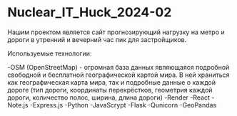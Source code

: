 # Nuclear_IT_Huck_2024-02
Нашим проектом является сайт прогнозирующий нагрузку на метро и дороги в утренний и вечерний час пик для застройщиков.

Используемые технологии:

-OSM (OpenStreetMap) - огромная база данных являющаяся подробной свободной и бесплатной географической картой мира. В ней храниться как географическая карта мира, так и подробные данные о каждой дороге (тип дороги, координаты перекрёстков, геометрия каждой дороги, количество полос, ширина, длина дороги)
-Render
-React
-Note.js
-Express.js
-Python
-JavaScrypt
-Flask
-Qunicorn
-GeoPandas
